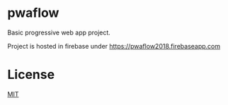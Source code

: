 # pwaflow
Basic progressive web app project.

Project is hosted in firebase under https://pwaflow2018.firebaseapp.com

# License
[MIT](https://github.com/nodeca/fs-tools/blob/master/LICENSE)
